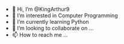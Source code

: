 - 👋 Hi, I’m @KingArthur9
- 👀 I’m interested in Computer Programming
- 🌱 I’m currently learning Python
- 💞️ I’m looking to collaborate on ...
- 📫 How to reach me ...

<!---
KingArthur9/KingArthur9 is a ✨ special ✨ repository because its `README.md` (this file) appears on your GitHub profile.
You can click the Preview link to take a look at your changes.
--->
